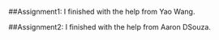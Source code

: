 ##Assignment1:
I finished with the help from Yao Wang.

##Assignment2:
I finished with the help from Aaron DSouza.

